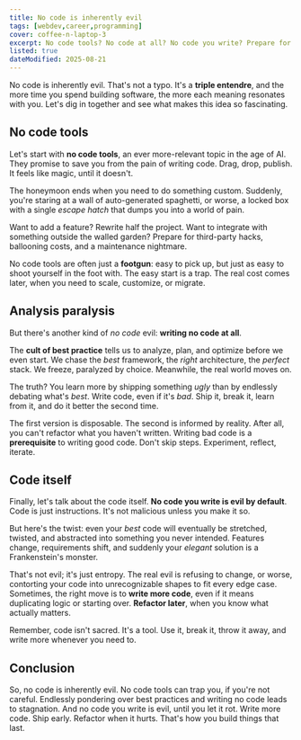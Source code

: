 ```yaml
---
title: No code is inherently evil
tags: [webdev,career,programming]
cover: coffee-n-laptop-3
excerpt: No code tools? No code at all? No code you write? Prepare for a triple entendre that cuts deep into the world of software development.
listed: true
dateModified: 2025-08-21
---
```


No code is inherently evil. That's not a typo. It's a **triple entendre**, and the more time you spend building software, the more each meaning resonates with you. Let's dig in together and see what makes this idea so fascinating.

## No code tools

Let's start with **no code tools**, an ever more-relevant topic in the age of AI. They promise to save you from the pain of writing code. Drag, drop, publish. It feels like magic, until it doesn't.

The honeymoon ends when you need to do something custom. Suddenly, you're staring at a wall of auto-generated spaghetti, or worse, a locked box with a single _escape hatch_ that dumps you into a world of pain.

Want to add a feature? Rewrite half the project. Want to integrate with something outside the walled garden? Prepare for third-party hacks, ballooning costs, and a maintenance nightmare.

No code tools are often just a **footgun**: easy to pick up, but just as easy to shoot yourself in the foot with. The easy start is a trap. The real cost comes later, when you need to scale, customize, or migrate.

## Analysis paralysis

But there's another kind of _no code_ evil: **writing no code at all**.

The **cult of best practice** tells us to analyze, plan, and optimize before we even start. We chase the _best_ framework, the _right_ architecture, the _perfect_ stack. We freeze, paralyzed by choice. Meanwhile, the real world moves on.

The truth? You learn more by shipping something _ugly_ than by endlessly debating what's _best_. Write code, even if it's _bad_. Ship it, break it, learn from it, and do it better the second time.

The first version is disposable. The second is informed by reality. After all, you can't refactor what you haven't written. Writing bad code is a **prerequisite** to writing good code. Don't skip steps. Experiment, reflect, iterate.

## Code itself

Finally, let's talk about the code itself. **No code you write is evil by default**. Code is just instructions. It's not malicious unless you make it so.

But here's the twist: even your _best_ code will eventually be stretched, twisted, and abstracted into something you never intended. Features change, requirements shift, and suddenly your _elegant_ solution is a Frankenstein's monster.

That's not evil; it's just entropy. The real evil is refusing to change, or worse, contorting your code into unrecognizable shapes to fit every edge case. Sometimes, the right move is to **write more code**, even if it means duplicating logic or starting over. **Refactor later**, when you know what actually matters.

Remember, code isn't sacred. It's a tool. Use it, break it, throw it away, and write more whenever you need to.

## Conclusion

So, no code is inherently evil. No code tools can trap you, if you're not careful. Endlessly pondering over best practices and writing no code leads to stagnation. And no code you write is evil, until you let it rot. Write more code. Ship early. Refactor when it hurts. That's how you build things that last.
